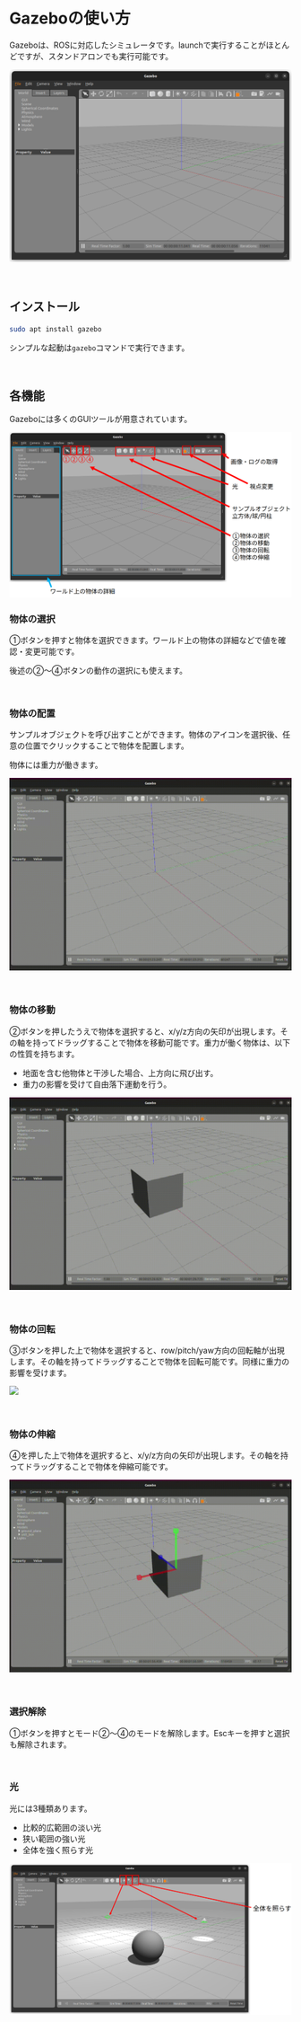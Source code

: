 # Gazeboの使い方

Gazeboは、ROSに対応したシミュレータです。launchで実行することがほとんどですが、スタンドアロンでも実行可能です。


![](./images/gazebo_tutorial/gazebo_gui.png)

<br>

## インストール

```bash
sudo apt install gazebo
```

シンプルな起動は`gazebo`コマンドで実行できます。


<br>

## 各機能

Gazeboには多くのGUIツールが用意されています。

![](./images/gazebo_tutorial/properties.png)

### 物体の選択

①ボタンを押すと物体を選択できます。ワールド上の物体の詳細などで値を確認・変更可能です。

後述の②〜④ボタンの動作の選択にも使えます。

<br>

### 物体の配置

サンプルオブジェクトを呼び出すことができます。物体のアイコンを選択後、任意の位置でクリックすることで物体を配置します。

物体には重力が働きます。

![](./images/gazebo_tutorial/box_put.gif)

<br>

### 物体の移動

②ボタンを押したうえで物体を選択すると、x/y/z方向の矢印が出現します。その軸を持ってドラッグすることで物体を移動可能です。重力が働く物体は、以下の性質を持ちます。

- 地面を含む他物体と干渉した場合、上方向に飛び出す。
- 重力の影響を受けて自由落下運動を行う。

![](./images/gazebo_tutorial/box_move.gif)

<br>

### 物体の回転

③ボタンを押した上で物体を選択すると、row/pitch/yaw方向の回転軸が出現します。その軸を持ってドラッグすることで物体を回転可能です。同様に重力の影響を受けます。

![](./images/gazebo_tutorial/box_spin.gif)

<br>

### 物体の伸縮

④を押した上で物体を選択すると、x/y/z方向の矢印が出現します。その軸を持ってドラッグすることで物体を伸縮可能です。

![](./images/gazebo_tutorial/box_scale.gif)

<br>

### 選択解除

①ボタンを押すとモード②〜④のモードを解除します。Escキーを押すと選択も解除されます。

<br>

### 光

光には3種類あります。

- 比較的広範囲の淡い光
- 狭い範囲の強い光
- 全体を強く照らす光

![](./images/gazebo_tutorial/light_effect.png)
